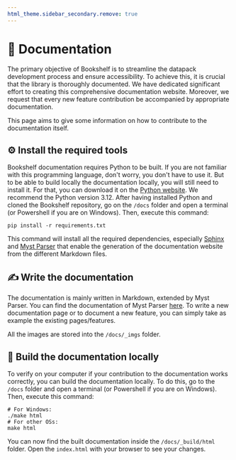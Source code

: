 ```yaml
---
html_theme.sidebar_secondary.remove: true
---
```


# 📝 Documentation

The primary objective of Bookshelf is to streamline the datapack development process and ensure accessibility. To achieve this, it is crucial that the library is thoroughly documented.
We have dedicated significant effort to creating this comprehensive documentation website.
Moreover, we request that every new feature contribution be accompanied by appropriate documentation.

This page aims to give some information on how to contribute to the documentation itself.

## ⚙️ Install the required tools

Bookshelf documentation requires Python to be built.
If you are not familiar with this programming language, don't worry, you don't have to use it.
But to be able to build locally the documentation locally, you will still need to install it.
For that, you can download it on the [Python website](https://www.python.org/downloads/).
We recommend the Python version 3.12.
After having installed Python and cloned the Bookshelf repository, go on the `/docs` folder and open a terminal (or Powershell if you are on Windows).
Then, execute this command:

```shell
pip install -r requirements.txt
```

This command will install all the required dependencies, especially [Sphinx](https://www.sphinx-doc.org/en/master/) and [Myst Parser](https://myst-parser.readthedocs.io/en/latest/intro.html) that enable the generation of the documentation website from the different Markdown files.

## ✍️ Write the documentation

The documentation is mainly written in Markdown, extended by Myst Parser.
You can find the documentation of Myst Parser [here](https://myst-parser.readthedocs.io/en/latest/intro.html).
To write a new documentation page or to document a new feature, you can simply take as example the existing pages/features.

All the images are stored into the `/docs/_imgs` folder.

## 🔨 Build the documentation locally

To verify on your computer if your contribution to the documentation works correctly, you can build the documentation locally.
To do this, go to the `/docs` folder and open a terminal (or Powershell if you are on Windows).
Then, execute this command:

```shell
# For Windows:
./make html
# For other OSs:
make html
```

You can now find the built documentation inside the `/docs/_build/html` folder.
Open the `index.html` with your browser to see your changes.

